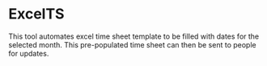 # ExcelTS
This tool automates excel time sheet template to be filled with dates for the selected month. This pre-populated time sheet can then be sent to people for updates.
